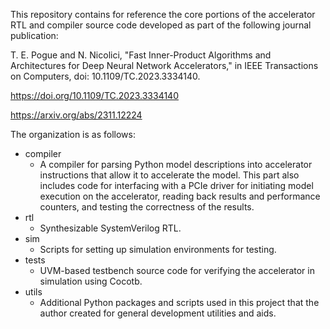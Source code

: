 This repository contains for reference the core portions of the accelerator RTL and compiler source code developed as part of the following journal publication:

T. E. Pogue and N. Nicolici, "Fast Inner-Product Algorithms and Architectures for Deep Neural Network Accelerators," in IEEE Transactions on Computers, doi: 10.1109/TC.2023.3334140.

https://doi.org/10.1109/TC.2023.3334140

https://arxiv.org/abs/2311.12224

The organization is as follows:
- compiler
  - A compiler for parsing Python model descriptions into accelerator instructions that allow it to accelerate the model. This part also includes code for interfacing with a PCIe driver for initiating model execution on the accelerator, reading back results and performance counters, and testing the correctness of the results.
- rtl
  - Synthesizable SystemVerilog RTL.
- sim
  - Scripts for setting up simulation environments for testing.
- tests
  - UVM-based testbench source code for verifying the accelerator in simulation using Cocotb.
- utils
  - Additional Python packages and scripts used in this project that the author created for general development utilities and aids.
